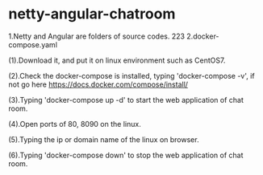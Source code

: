 # netty-angular-chatroom
1.Netty and Angular are folders of source codes.
223
2.docker-compose.yaml

  (1).Download it, and put it on linux environment such as CentOS7.

  (2).Check the docker-compose is installed, typing 'docker-compose -v', if not go here https://docs.docker.com/compose/install/

  (3).Typing 'docker-compose up -d' to start the web application of chat room.
  
  (4).Open ports of 80, 8090 on the linux.
  
  (5).Typing the ip or domain name of the linux on browser. 

  (6).Typing 'docker-compose down' to stop the web application of chat room.
  
  
